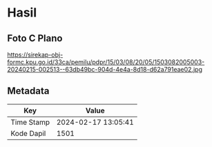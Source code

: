 # Hasil

## Foto C Plano

https://sirekap-obj-formc.kpu.go.id/33ca/pemilu/pdpr/15/03/08/20/05/1503082005003-20240215-002513--63db49bc-904d-4e4a-8d18-d62a791eae02.jpg


## Metadata

| Key        | Value               |
| ---------- | ------------------- |
| Time Stamp | 2024-02-17 13:05:41 |
| Kode Dapil | 1501                |



